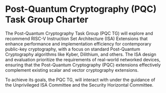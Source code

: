 # Post-Quantum Cryptography (PQC) Task Group Charter

The  Post-Quantum Cryptography Task Group (PQC TG) will explore and recommend RISC-V Instruction Set 
Architecture (ISA) Extensions that enhance performance and implementation efficiency for contemporary 
public-key cryptography, with a focus on standard Post-Quantum Cryptography algorithms like Kyber, 
Dilithium, and others. The ISA design and evaluation prioritize the requirements of real-world 
networked devices, ensuring that the Post-Quantum Cryptography (PQC) extensions effectively 
complement existing scalar and vector cryptography extensions.

To achieve its goals, the PQC TG, will interact with under the guidance of the Unprivileged 
ISA Committee and the Security Horizontal Committee.
